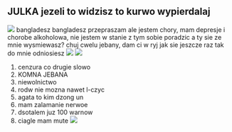 ## JULKA jezeli to widzisz to kurwo wypierdalaj
![](https://media.discordapp.net/attachments/1083829372936536087/1368254770053251082/image.png?ex=68178e0e&is=68163c8e&hm=bb95154fa7eacd40878cc9e5538dd5b8e95d26c8c00a4c95ce451ac89273afa6&=&format=webp&quality=lossless&width=439&height=256)
bangladesz bangladesz
przepraszam ale jestem chory, mam depresje i chorobe alkoholowa, nie jestem w stanie z tym sobie poradzic a ty sie ze mnie wysmiewasz? chuj cwelu jebany, dam ci w ryj jak sie jeszcze raz tak do mnie odniosiesz
![](https://media.discordapp.net/attachments/1083829372936536087/1363913836226281573/latest.png?ex=6807c33e&is=680671be&hm=d9111607b3d4830fbab51fb7647cc72a2fb32a1fbbf25202c385f929c82d10b8&=&format=webp&quality=lossless&width=765&height=510)
![](https://media.discordapp.net/attachments/1327625336921526432/1360674733456097444/20240724_120928.png?ex=6809d258&is=680880d8&hm=f389ae30c7e1a470ae285b6dd751a2b820493652988a8e62b0a256f766a865a6&=&format=webp&quality=lossless&width=710&height=666)
1. cenzura co drugie slowo
2. KOMNA JEBANA
3. niewolnictwo
4. rodw nie mozna nawet l-czyc
5. agata to kim dzong un
6. mam zalamanie nerwoe
7. dsotalem juz 100 warnow
8. ciagle mam mute
![](https://media.discordapp.net/attachments/1083829372936536087/1368591954082005092/image.png?ex=6818c815&is=68177695&hm=99579522e7075ec1162b44bcc1c7ceb8c8d699d96900fb94af34fe9e99b83f15&=&format=webp&quality=lossless&width=1191&height=855)
